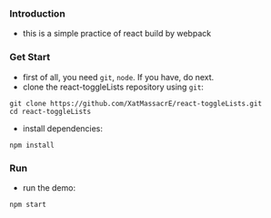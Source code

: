 ### Introduction
- this is a simple practice of react build by webpack

### Get Start
- first of all, you need `git`, `node`. If you have, do next.
- clone the react-toggleLists repository using `git`:
```
git clone https://github.com/XatMassacrE/react-toggleLists.git
cd react-toggleLists
```
- install dependencies:
```
npm install
```

### Run
- run the demo:
```
npm start
```